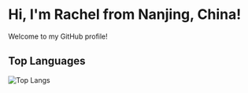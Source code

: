 # Hi, I'm Rachel from Nanjing, China!

Welcome to my GitHub profile!


## Top Languages
![Top Langs](https://github-readme-stats.vercel.app/api/top-langs/?username=RachelRYuan&langs_count=8&hide_progress=true)


